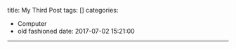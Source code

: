 title: My Third Post
tags: []
categories:
  - Computer
  - old fashioned
date: 2017-07-02 15:21:00
---
